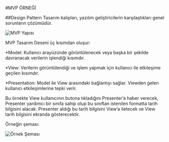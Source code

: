 #MVP ÖRNEĞİ

##Design Pattern
Tasarım kalıpları, yazılım geliştiricilerin karşılaştıkları genel sorunların çözümüdür.

![MVP Yapısı](https://miro.medium.com/max/778/1*TuWeZzR14MmB-RBbjtZl-A.png)

MVP Tasarım Deseni üç kısımdan oluşur:

*Model: Kullanıcı arayüzünde görüntülenecek veya başka bir şekilde davranacak verilerin işlendiği kısımdır. 

*View: Verilerin görüntülendiği ve işlem yapmak için kullanıcı ile etkileşime geçilen kısımdır. 

*Presentation: Model ile View arasındaki bağlantıyı sağlar. Viewden gelen kullanıcı etkileşimlerine tepki verir.

Bu örnekte View kullanıcının butona tıkladığını Presenter’a haber verecek, Presenter yardımcı bir sınıfa sahip olup bu sınıftan istenilen 
formatta tarih bilgisini alacak. Presenter aldığı bu tarih bilgisini View’a iletecek ve View tarih bilgisini ekranda gösterecektir.

Örneğin şeması:

![Örnek Şeması](https://miro.medium.com/max/1262/1*EYBaHgPOKS7ZEUCa2jZYKw.png)
